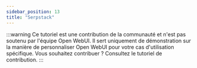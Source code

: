 ```yaml
---
sidebar_position: 13
title: "Serpstack"
---
```


:::warning
Ce tutoriel est une contribution de la communauté et n'est pas soutenu par l'équipe Open WebUI. Il sert uniquement de démonstration sur la manière de personnaliser Open WebUI pour votre cas d'utilisation spécifique. Vous souhaitez contribuer ? Consultez le tutoriel de contribution.
:::
